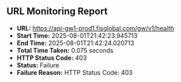 ## URL Monitoring Report

- **URL:** https://api-gw1-prod1.fisglobal.com/gw/v1/health
- **Start Time:** 2025-08-01T21:42:23.945713
- **End Time:** 2025-08-01T21:42:24.020713
- **Total Time Taken:** 0.075 seconds
- **HTTP Status Code:** 403
- **Status:** Failure
- **Failure Reason:** HTTP Status Code: 403
